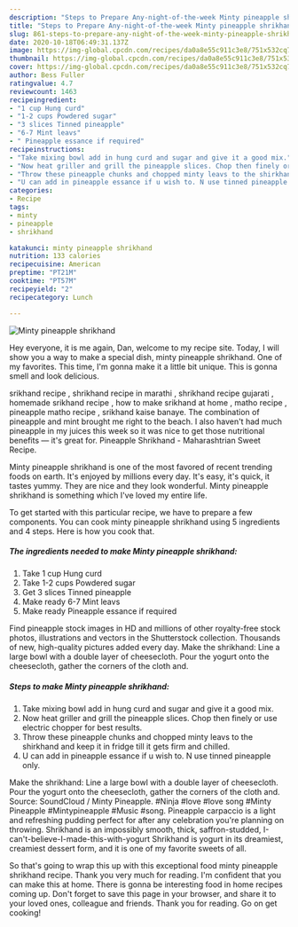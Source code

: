 ```yaml
---
description: "Steps to Prepare Any-night-of-the-week Minty pineapple shrikhand"
title: "Steps to Prepare Any-night-of-the-week Minty pineapple shrikhand"
slug: 861-steps-to-prepare-any-night-of-the-week-minty-pineapple-shrikhand
date: 2020-10-18T06:49:31.137Z
image: https://img-global.cpcdn.com/recipes/da0a8e55c911c3e8/751x532cq70/minty-pineapple-shrikhand-recipe-main-photo.jpg
thumbnail: https://img-global.cpcdn.com/recipes/da0a8e55c911c3e8/751x532cq70/minty-pineapple-shrikhand-recipe-main-photo.jpg
cover: https://img-global.cpcdn.com/recipes/da0a8e55c911c3e8/751x532cq70/minty-pineapple-shrikhand-recipe-main-photo.jpg
author: Bess Fuller
ratingvalue: 4.7
reviewcount: 1463
recipeingredient:
- "1 cup Hung curd"
- "1-2 cups Powdered sugar"
- "3 slices Tinned pineapple"
- "6-7 Mint leavs"
- " Pineapple essance if required"
recipeinstructions:
- "Take mixing bowl add in hung curd and sugar and give it a good mix."
- "Now heat griller and grill the pineapple slices. Chop then finely or use electric chopper for best results."
- "Throw these pineapple chunks and chopped minty leavs to the shirkhand and keep it in fridge till it gets firm and chilled."
- "U can add in pineapple essance if u wish to. N use tinned pineapple only."
categories:
- Recipe
tags:
- minty
- pineapple
- shrikhand

katakunci: minty pineapple shrikhand 
nutrition: 133 calories
recipecuisine: American
preptime: "PT21M"
cooktime: "PT57M"
recipeyield: "2"
recipecategory: Lunch

---
```



![Minty pineapple shrikhand](https://img-global.cpcdn.com/recipes/da0a8e55c911c3e8/751x532cq70/minty-pineapple-shrikhand-recipe-main-photo.jpg)

Hey everyone, it is me again, Dan, welcome to my recipe site. Today, I will show you a way to make a special dish, minty pineapple shrikhand. One of my favorites. This time, I'm gonna make it a little bit unique. This is gonna smell and look delicious.

srikhand recipe , shrikhand recipe in marathi , shrikhand recipe gujarati , homemade srikhand recipe , how to make srikhand at home , matho recipe , pineapple matho recipe , srikhand kaise banaye. The combination of pineapple and mint brought me right to the beach. I also haven&#39;t had much pineapple in my juices this week so it was nice to get those nutritional benefits — it&#39;s great for. Pineapple Shrikhand - Maharashtrian Sweet Recipe.

Minty pineapple shrikhand is one of the most favored of recent trending foods on earth. It's enjoyed by millions every day. It's easy, it's quick, it tastes yummy. They are nice and they look wonderful. Minty pineapple shrikhand is something which I've loved my entire life.


To get started with this particular recipe, we have to prepare a few components. You can cook minty pineapple shrikhand using 5 ingredients and 4 steps. Here is how you cook that.

<!--inarticleads1-->

##### The ingredients needed to make Minty pineapple shrikhand:

1. Take 1 cup Hung curd
1. Take 1-2 cups Powdered sugar
1. Get 3 slices Tinned pineapple
1. Make ready 6-7 Mint leavs
1. Make ready  Pineapple essance if required


Find pineapple stock images in HD and millions of other royalty-free stock photos, illustrations and vectors in the Shutterstock collection. Thousands of new, high-quality pictures added every day. Make the shrikhand: Line a large bowl with a double layer of cheesecloth. Pour the yogurt onto the cheesecloth, gather the corners of the cloth and. 

<!--inarticleads2-->

##### Steps to make Minty pineapple shrikhand:

1. Take mixing bowl add in hung curd and sugar and give it a good mix.
1. Now heat griller and grill the pineapple slices. Chop then finely or use electric chopper for best results.
1. Throw these pineapple chunks and chopped minty leavs to the shirkhand and keep it in fridge till it gets firm and chilled.
1. U can add in pineapple essance if u wish to. N use tinned pineapple only.


Make the shrikhand: Line a large bowl with a double layer of cheesecloth. Pour the yogurt onto the cheesecloth, gather the corners of the cloth and. Source: SoundCloud / Minty Pineapple. #Ninja #love #love song #Minty Pineapple #Mintypineapple #Music #song. Pineapple carpaccio is a light and refreshing pudding perfect for after any celebration you&#39;re planning on throwing. Shrikhand is an impossibly smooth, thick, saffron-studded, I-can&#39;t-believe-I-made-this-with-yogurt Shrikhand is yogurt in its dreamiest, creamiest dessert form, and it is one of my favorite sweets of all. 

So that's going to wrap this up with this exceptional food minty pineapple shrikhand recipe. Thank you very much for reading. I'm confident that you can make this at home. There is gonna be interesting food in home recipes coming up. Don't forget to save this page in your browser, and share it to your loved ones, colleague and friends. Thank you for reading. Go on get cooking!
